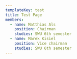 ```yaml
---
templateKey: test
title: Test Page
members:
  - name: Matthias Als
    position: Chairman
    studies: SWU 6th semester
  - name: Marek Kisiel
    position: Vice chairman
    studies: SWU 6th semester
---
```


